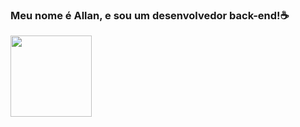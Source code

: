 ### Meu nome é Allan, e sou um desenvolvedor back-end!☕

<table>
  <a href="https://github.com/AllanzinS">
<img height="130em" src="https://github-readme-stats.vercel.app/api?username=allanzins&show_icons=true&theme=tokyonight&include_all_commits=true&count_private=true"/>

